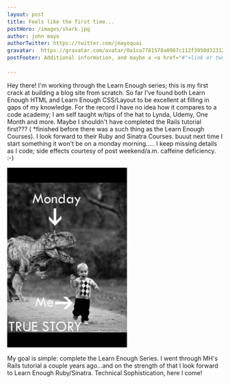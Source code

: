 ```yaml
---
layout: post
title: Feels like the first time...
postHero: /images/shark.jpg
author: john mayo
authorTwitter: https://twitter.com/jmayoquai
gravatar:  https://gravatar.com/avatar/0a1ca7781578a0987c112f3950d32312?s=80   
postFooter: Additional information, and maybe a <a href="#">link or two</a>

---
```

 Hey there! I'm working through the Learn Enough series; this is my first crack at building a blog site from scratch. So far I've found both Learn Enough HTML and Learn Enough CSS/Layout to be excellent at filling in gaps of my knowledge. For the record I have no idea how it compares to a code academy; I am self taught w/tips of the hat to Lynda, Udemy, One Month and more. Maybe I shouldn't have completed the Rails tutorial first??? ( *finished before there was a such thing as the Learn Enough Courses). I look forward to their Ruby and Sinatra Courses. buuut next time I start something it won't be on a monday morning..... I keep missing details as I code; side effects courtesy of post weekend/a.m. caffeine deficiency. :-)

<img class="pull-left" src="/images/mondays.PNG" alt="mondays" style= "height: 30em;">

My goal is simple: complete the Learn Enough Series. I went through MH's Rails tutorial a couple years ago...and on the strength of that I look forward to  Learn Enough Ruby/Sinatra. Technical Sophistication, here I come!